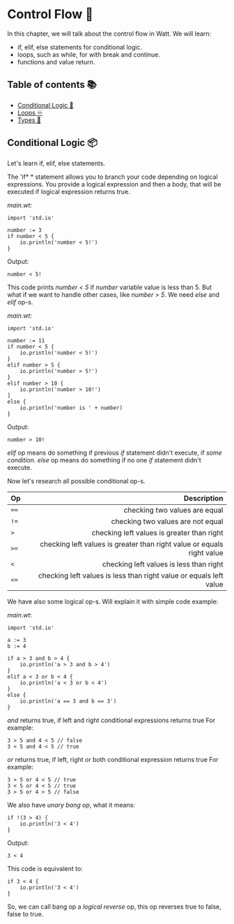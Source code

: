 # Control Flow 🔌

In this chapter, we will talk about the control flow in Watt. We will learn:
- if, elif, else statements for conditional logic.
- loops, such as while, for with break and continue.
- functions and value return.

## Table of contents 📚
- [Conditional Logic 🧶](#conditional-logic-🧶)
- [Loops ♾️](#loops-♾️)
- [Types 📐](#types-📐)

## Conditional Logic 📦

Let's learn if, elif, else statements.

The 'if* * statement allows you to branch your code depending on logical expressions.
You provide a logical expression and then a body, that will be executed if logical expression returns true.

*main.wt:*
```watt
import 'std.io'

number := 3
if number < 5 {
    io.println('number < 5!')
} 
```
Output:
```
number < 5!
```

This code prints *number < 5* if *number* variable value is less than 5.
But what if we want to handle other cases, like *number > 5*. We need *else* and *elif* op-s.

*main.wt:*
```watt
import 'std.io'

number := 11
if number < 5 {
    io.println('number < 5!')
} 
elif number > 5 {
    io.println('number > 5!')
}
elif number > 10 {
    io.println('number > 10!')
]
else {
    io.println('number is ' + number)
}
```
Output:
```
number > 10!
```

*elif* op means do something if previous *if* statement didn't execute, if *some condition*.
*else* op means do something if no one *if* statement didn't execute.

Now let's research all possible conditional op-s.

| Op   |                                                            Description |
|:-----|-----------------------------------------------------------------------:|
| `==` |                                          checking two values are equal |
| `!=` |                                      checking two values are not equal |
| `>`  |                             checking left values is greater than right |
| `>=` | checking left values is greater than right value or equals right value |
| `<`  |                                checking left values is less than right |
| `<=` |     checking left values is less than right value or equals left value |

We have also some logical op-s. Will explain it with simple code example:

*main.wt*:
```watt
import 'std.io'

a := 3
b := 4

if a > 3 and b > 4 {
    io.println('a > 3 and b > 4')
}
elif a < 3 or b < 4 {
    io.println('a < 3 or b < 4')
}
else {
    io.println('a == 3 and b == 3')
}
```

*and* returns true, if left and right conditional expressions returns true
For example:
```watt
3 > 5 and 4 < 5 // false
3 < 5 and 4 < 5 // true
```

*or* returns true, if left, right or both conditional expression returns true
For example:
```watt
3 > 5 or 4 < 5 // true
3 < 5 or 4 < 5 // true
3 > 5 or 4 > 5 // false
```

We also have *unary bang op*, what it means:
```watt
if !(3 > 4) {
    io.println('3 < 4')
}
```
Output:
```
3 < 4
```

This code is equivalent to:
```watt
if 3 < 4 {
    io.println('3 < 4')
}
```

So, we can call bang op a *logical reverse* op, this op reverses true to false, false to true.